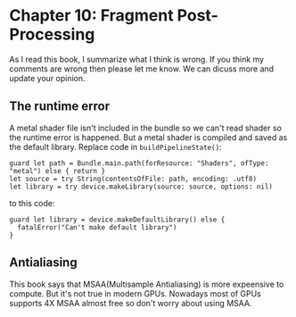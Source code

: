 # Chapter 10: Fragment Post-Processing

As I read this book, I summarize what I think is wrong. If you think my comments are wrong then please let me know. We can dicuss more and update your opinion.

## The runtime error

A metal shader file isn't included in the bundle so we can't read shader so the runtime error is happened. But a metal shader is compiled and saved as the default library. Replace code in `buildPipelineState()`:

```
guard let path = Bundle.main.path(forResource: "Shaders", ofType: "metal") else { return }
let source = try String(contentsOfFile: path, encoding: .utf8)
let library = try device.makeLibrary(source: source, options: nil)
```

to this code:

```
guard let library = device.makeDefaultLibrary() else {
  fatalError("Can't make default library")
}
```

## Antialiasing

This book says that MSAA(Multisample Antialiasing) is more expeensive to compute. But it's not true in modern GPUs. Nowadays most of GPUs supports 4X MSAA almost free so don't worry about using MSAA.
